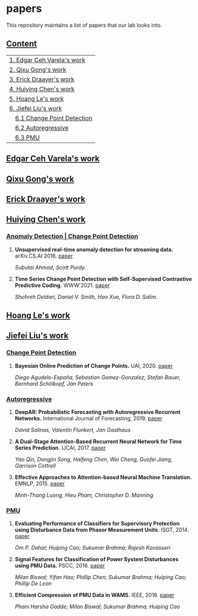 # papers
This repository maintains a list of papers that our lab looks into. 

## [Content](#content)

<table>
<tr><td colspan="2"><a href="#Edgar">1. Edgar Ceh Varela's work</a></td></tr> 
<tr><td colspan="2"><a href="#Qixu">2. Qixu Gong's work</a></td></tr>
<tr><td colspan="2"><a href="#Erick">3. Erick Draayer's work</a></td></tr>
<tr><td colspan="2"><a href="#Huiying">4. Huiying Chen's work</a></td></tr>
<tr><td colspan="2"><a href="#Trung">5. Hoang Le's work</a></td></tr>
<tr><td colspan="2"><a href="#Jiefei">6. Jiefei Liu's work</a></td></tr>
   <tr><td colspan="2">&emsp;<a href="#Change Point Detection">6.1 Change Point Detection</a></td></tr>
   <tr><td colspan="2">&emsp;<a href="#Autoregressive">6.2 Autoregressive</a></td></tr>
   <tr><td colspan="2">&emsp;<a href="#PMU">6.3 PMU</a></td></tr>
</table>

## [Edgar Ceh Varela's work](#content)

## [Qixu Gong's work](#content)

## [Erick Draayer's work](#content)

## [Huiying Chen's work](#content)
### [Anomaly Detection | Change Point Detection](#content)

1. **Unsupervised real-time anomaly detection for streaming data.** arXiv.CS.AI 2016. [paper](https://www.sciencedirect.com/science/article/pii/S0925231217309864)

    *Subutai Ahmad, Scott Purdy.*

1. **Time Series Change Point Detection with Self-Supervised Contrastive Predictive Coding.** WWW'2021. [paper](https://arxiv.org/abs/2011.14097)

    *Shohreh Deldari, Daniel V. Smith, Hao Xue, Flora D. Salim.*
    



## [Hoang Le's work](#content)

## [Jiefei Liu's work](#content)
### [Change Point Detection](#content)

1. **Bayesian Online Prediction of Change Points.** UAI, 2020. [paper](https://arxiv.org/abs/1902.04524)

   *Diego Agudelo-España, Sebastian Gomez-Gonzalez, Stefan Bauer, Bernhard Schölkopf, Jan Peters*

### [Autoregressive](#content)

1. **DeepAR: Probabilistic Forecasting with Autoregressive Recurrent Networks.** International Journal of Forecasting, 2019. [paper](https://arxiv.org/abs/1704.04110)
   
   *David Salinas, Valentin Flunkert, Jan Gasthaus*
   
1. **A Dual-Stage Attention-Based Recurrent Neural Network for Time Series Prediction.** IJCAI, 2017. [paper](https://arxiv.org/abs/1704.02971)

   *Yao Qin, Dongjin Song, Haifeng Chen, Wei Cheng, Guofei Jiang, Garrison Cottrell*
   
1. **Effective Approaches to Attention-based Neural Machine Translation.** EMNLP, 2015. [paper](https://arxiv.org/abs/1508.04025)
   
   *Minh-Thang Luong, Hieu Pham, Christopher D. Manning*

### [PMU](#content)
1. **Evaluating Performance of Classifiers for Supervisory Protection using Disturbance Data from Phasor Measurement Units.** ISGT, 2014. [paper](https://ieeexplore.ieee.org/document/7028892?section=abstract)

   *Om P. Dahal; Huiping Cao; Sukumar Brahma; Rajesh Kavasseri*
   
1. **Signal Features for Classification of Power System Disturbances using PMU Data.** PSCC, 2016. [paper](https://ieeexplore.ieee.org/document/7540867)

   *Milan Biswal; Yifan Hao; Phillip Chen; Sukumar Brahma; Huiping Cao; Phillip De Leon*
   
1. **Efficient Compression of PMU Data in WAMS.** IEEE, 2016. [paper](https://ieeexplore.ieee.org/document/7434055)

   *Phani Harsha Gadde; Milan Biswal; Sukumar Brahma; Huiping Cao*






